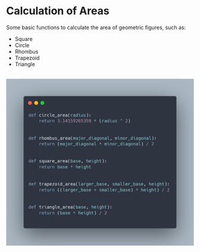 # Calculation of Areas

Some basic functions to calculate the area of geometric figures, such as:  

* Square
* Circle
* Rhombus
* Trapezoid
* Triangle

</br>

<img src="code.png" alt="code preview">

